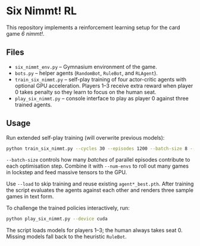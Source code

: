 # Six Nimmt! RL

This repository implements a reinforcement learning setup for the card game *6 nimmt!*.

## Files
- `six_nimmt_env.py` – Gymnasium environment of the game.
- `bots.py` – helper agents (`RandomBot`, `RuleBot`, and `RLAgent`).
- `train_six_nimmt.py` – self-play training of four actor-critic agents with optional GPU acceleration. Players 1–3 receive extra reward when player 0 takes penalty so they learn to focus on the human seat.
- `play_six_nimmt.py` – console interface to play as player 0 against three trained agents.

## Usage
Run extended self-play training (will overwrite previous models):

```bash
python train_six_nimmt.py --cycles 30 --episodes 1200 --batch-size 8 --num-envs 256 --device cuda
```

`--batch-size` controls how many *batches* of parallel episodes contribute to
each optimisation step. Combine it with `--num-envs` to roll out many games in
lockstep and feed massive tensors to the GPU.

Use `--load` to skip training and reuse existing `agent*_best.pth`. After training the script evaluates the agents against each other and renders three sample games in text form.

To challenge the trained policies interactively, run:

```bash
python play_six_nimmt.py --device cuda
```

The script loads models for players 1–3; the human always takes seat 0. Missing models fall back to the heuristic `RuleBot`.
